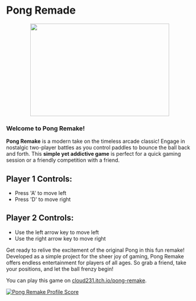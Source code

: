 # Pong Remade

<p align="center">
    <img src="https://raw.githubusercontent.com/Cloud-NL/Cloud-NL/master/gifs/coder.gif" height="250" width="375" alt="" />
</p>

### Welcome to Pong Remake!
**Pong Remake** is a modern take on the timeless arcade classic! Engage in nostalgic two-player battles as you control paddles to bounce the ball back and forth. This **simple yet addictive game** is perfect for a quick gaming session or a friendly competition with a friend.

## Player 1 Controls:
- Press 'A' to move left
- Press 'D' to move right

## Player 2 Controls:
- Use the left arrow key to move left
- Use the right arrow key to move right

Get ready to relive the excitement of the original Pong in this fun remake! Developed as a simple project for the sheer joy of gaming, Pong Remake offers endless entertainment for players of all ages. So grab a friend, take your positions, and let the ball frenzy begin!

You can play this game on [cloud231.itch.io/pong-remake](https://cloud231.itch.io/pong-remake).

[![Pong Remake Profile Score](https://Pong-Remake.herokuapp.com/badge?username=Cloud-NL&label=Pong-Remake%20Profile%20Score&style=for-the-badge&color=0088cc)](https://Pong-Remake.herokuapp.com/)
